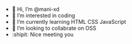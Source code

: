 - 👋 Hi, I’m @mani-xd
- 👀 I’m interested in coding
- 🌱 I’m currently learning HTML CSS JavaScript
- 💞️ I’m looking to collabrate on OSS
- :shipit: Nice meeting you 
<!---
mani-xd/mani-xd is a ✨ special ✨ repository because its `README.md` (this file) appears on your GitHub profile.
You can click the Preview link to take a look at your changes.
--->
